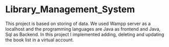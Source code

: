 # Library_Management_System
This project is based on storing of data. We used Wampp server as a localhost and the programming languages are Java as frontend and Java, Sql as Backend. In this project I implemented adding, deleting and updating the book list in a virtual account.
